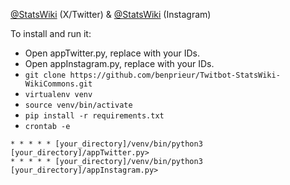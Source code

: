 [@StatsWiki](https://twitter.com/StatsWiki) (X/Twitter) & [@StatsWiki](https://www.instagram.com/statswiki/) (Instagram)

To install and run it:
* Open appTwitter.py, replace with your IDs.
* Open appInstagram.py, replace with your IDs.
* ```git clone https://github.com/benprieur/Twitbot-StatsWiki-WikiCommons.git```
* ```virtualenv venv```
* ```source venv/bin/activate```
* ```pip install -r requirements.txt```
* ```crontab -e```
```
* * * * * [your_directory]/venv/bin/python3 [your_directory]/appTwitter.py>
* * * * * [your_directory]/venv/bin/python3 [your_directory]/appInstagram.py>
```
